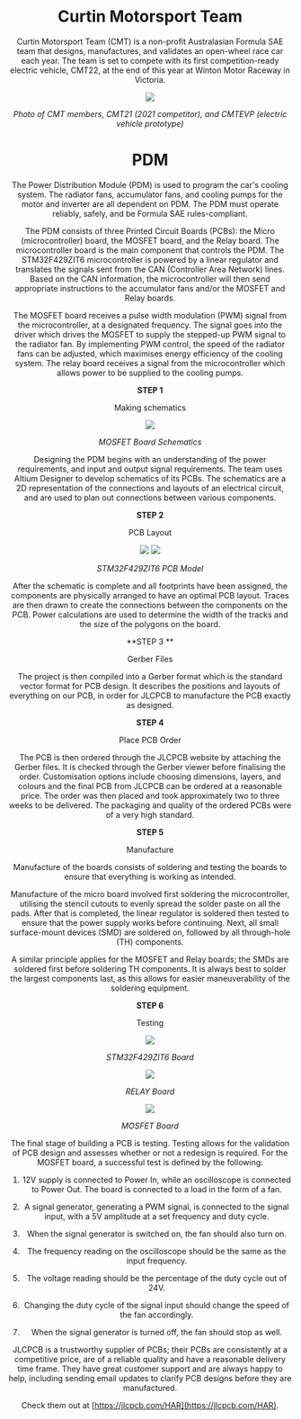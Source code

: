 <div align="center">

# Curtin Motorsport Team

Curtin Motorsport Team (CMT) is a non-profit Australasian Formula SAE team that designs, manufactures, and validates an open-wheel race car each year. The team is set to compete with its first competition-ready electric vehicle, CMT22, at the end of this year at Winton Motor Raceway in Victoria.

![](Picture1.jpg)

_Photo of CMT members, CMT21 (2021 competitor), and CMTEVP (electric vehicle prototype)_

# PDM

The Power Distribution Module (PDM) is used to program the car&#39;s cooling system. The radiator fans, accumulator fans, and cooling pumps for the motor and inverter are all dependent on PDM. The PDM must operate reliably, safely, and be Formula SAE rules-compliant.

The PDM consists of three Printed Circuit Boards (PCBs): the Micro (microcontroller) board, the MOSFET board, and the Relay board. The microcontroller board is the main component that controls the PDM. The STM32F429ZIT6 microcontroller is powered by a linear regulator and translates the signals sent from the CAN (Controller Area Network) lines. Based on the CAN information, the microcontroller will then send appropriate instructions to the accumulator fans and/or the MOSFET and Relay boards.

The MOSFET board receives a pulse width modulation (PWM) signal from the microcontroller, at a designated frequency. The signal goes into the driver which drives the MOSFET to supply the stepped-up PWM signal to the radiator fan. By implementing PWM control, the speed of the radiator fans can be adjusted, which maximises energy efficiency of the cooling system. The relay board receives a signal from the microcontroller which allows power to be supplied to the cooling pumps.

**STEP 1**

Making schematics

![](Picture2.png)

_MOSFET Board Schematics_

Designing the PDM begins with an understanding of the power requirements, and input and output signal requirements. The team uses Altium Designer to develop schematics of its PCBs. The schematics are a 2D representation of the connections and layouts of an electrical circuit, and are used to plan out connections between various components.

**STEP 2**

PCB Layout

![](Picture3.png) ![](Picture4.png)

_STM32F429ZIT6 PCB Model_

After the schematic is complete and all footprints have been assigned, the components are physically arranged to have an optimal PCB layout. Traces are then drawn to create the connections between the components on the PCB. Power calculations are used to determine the width of the tracks and the size of the polygons on the board.

**STEP 3 **

Gerber Files

The project is then compiled into a Gerber format which is the standard vector format for PCB design. It describes the positions and layouts of everything on our PCB, in order for JLCPCB to manufacture the PCB exactly as designed.

**STEP 4**

Place PCB Order

The PCB is then ordered through the JLCPCB website by attaching the Gerber files. It is checked through the Gerber viewer before finalising the order. Customisation options include choosing dimensions, layers, and colours and the final PCB from JLCPCB can be ordered at a reasonable price. The order was then placed and took approximately two to three weeks to be delivered. The packaging and quality of the ordered PCBs were of a very high standard.

**STEP 5**

Manufacture

Manufacture of the boards consists of soldering and testing the boards to ensure that everything is working as intended.

Manufacture of the micro board involved first soldering the microcontroller, utilising the stencil cutouts to evenly spread the solder paste on all the pads. After that is completed, the linear regulator is soldered then tested to ensure that the power supply works before continuing. Next, all small surface-mount devices (SMD) are soldered on, followed by all through-hole (TH) components.

A similar principle applies for the MOSFET and Relay boards; the SMDs are soldered first before soldering TH components. It is always best to solder the largest components last, as this allows for easier maneuverability of the soldering equipment.

**STEP 6**

Testing

![](Picture5.png)

_STM32F429ZIT6 Board_

![](Picture6.png)

_RELAY Board_

![](Picture7.png)

_MOSFET Board_

The final stage of building a PCB is testing. Testing allows for the validation of PCB design and assesses whether or not a redesign is required. For the MOSFET board, a successful test is defined by the following:

1. 12V supply is connected to Power In, while an oscilloscope is connected to Power Out. The board is connected to a load in the form of a fan.
2. A signal generator, generating a PWM signal, is connected to the signal input, with a 5V amplitude at a set frequency and duty cycle.
3. When the signal generator is switched on, the fan should also turn on.

  1. The frequency reading on the oscilloscope should be the same as the input frequency.
  2. The voltage reading should be the percentage of the duty cycle out of 24V.
  3. Changing the duty cycle of the signal input should change the speed of the fan accordingly.
1. When the signal generator is turned off, the fan should stop as well.

JLCPCB is a trustworthy supplier of PCBs; their PCBs are consistently at a competitive price, are of a reliable quality and have a reasonable delivery time frame. They have great customer support and are always happy to help, including sending email updates to clarify PCB designs before they are manufactured.

Check them out at [https://jlcpcb.com/HAR](https://jlcpcb.com/HAR).
</div>
